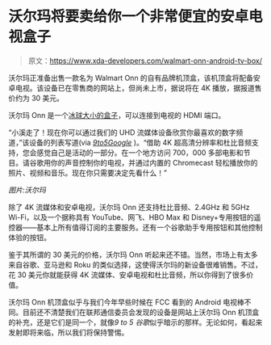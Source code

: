 # 沃尔玛将要卖给你一个非常便宜的安卓电视盒子

> 原文：<https://www.xda-developers.com/walmart-onn-android-tv-box/>

沃尔玛正准备出售一款名为 Walmart Onn 的自有品牌机顶盒，该机顶盒将配备安卓电视。该设备已在零售商的网站上，但尚未上市，据说将在 4K 播放，据报道售价约为 30 美元。

沃尔玛 Onn 是一个[冰球大小的盒子](https://www.walmart.com/ip/onn-Android-TV-UHD-Streaming-Device/636597403)，可以连接到电视的 HDMI 端口。

“小溪走了！现在你可以通过我们的 UHD 流媒体设备欣赏你最喜欢的数字频道，”该设备的列表写道(via *[9to5Google](https://9to5google.com/2021/05/06/walmart-android-tv-streamer-listing-4k/)* )。“借助 4K 超高清分辨率和杜比音频支持，您会感觉自己是活动的一部分。在一个地方访问 700，000 多部电影和节目。请谷歌用你的声音控制你的电视，并通过内置的 Chromecast 轻松播放你的照片、视频和音乐。现在你只需要决定先看什么！”

*图片:沃尔玛*

除了 4K 流媒体和安卓电视，沃尔玛 Onn 还支持杜比音频、2.4GHz 和 5GHz Wi-Fi，以及一个据称具有 YouTube、网飞、HBO Max 和 Disney+专用按钮的遥控器——基本上所有值得订阅的主要服务。还有一个谷歌助手专用按钮和其他控制体验的按钮。

鉴于其所谓的 30 美元的价格，沃尔玛 Onn 听起来还不错。当然，市场上有太多来自谷歌、亚马逊和 Roku 的类似选择，这使得沃尔玛的新设备很难销售。不过，花 30 美元你就能获得 4K 流媒体、安卓电视和杜比音频，所以你得到了很多价值。

沃尔玛 Onn 机顶盒似乎与我们今年早些时候在 FCC 看到的 Android 电视棒不同。目前还不清楚我们在联邦通信委员会发现的设备是网站上沃尔玛 Onn 机顶盒的补充，还是它们是同一个，就像*9 to 5 谷歌*似乎暗示的那样。无论如何，看起来发射即将来临，所以我们将保持警惕。